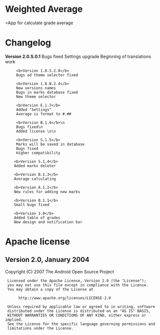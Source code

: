 # Weighted Average
=App for calculate grade average

# Changelog
<b>Version 2.0.S.0.1</b>
         Bugs fixed
         Settings upgrade
         Beginning of translations work

         <b>Version 1.8.S.2.8</b>
         Bugs od theme selector fixed
         
         <b>Version 1.8.B.2.4</b>
         New versions names
         Bugs in marks database fixed
         New theme selector

         <b>Version E.1.7</b>
         Added "Settings"
         Average is format to #.##

         <b>Version B.1.6</b>\n
         Bugs fixed\n
         Added license \n\n

         <b>Version S.1.5</b> 
         Marks will be saved in database
         Bugs fixed
         Higher compatibility

        <b>Version S.1.4</b>
        Added marks deleter

        <b>Version B.1.3</b>
        Average calculating

        <b>Version A.1.2</b>
        New rules for adding new marks

        <b>Version B.1.1</b>
        Small bugs fixed

        <b>Version 1.0</b>
        Added table of grades
        New design and notification bar


# Apache license
## Version 2.0, January 2004
Copyright (C) 2007 The Android Open Source Project

     Licensed under the Apache License, Version 2.0 (the "License");
     you may not use this file except in compliance with the License.
     You may obtain a copy of the License at

          http://www.apache.org/licenses/LICENSE-2.0

     Unless required by applicable law or agreed to in writing, software
     distributed under the License is distributed on an "AS IS" BASIS,
     WITHOUT WARRANTIES OR CONDITIONS OF ANY KIND, either express or implied.
     See the License for the specific language governing permissions and
     limitations under the License.

